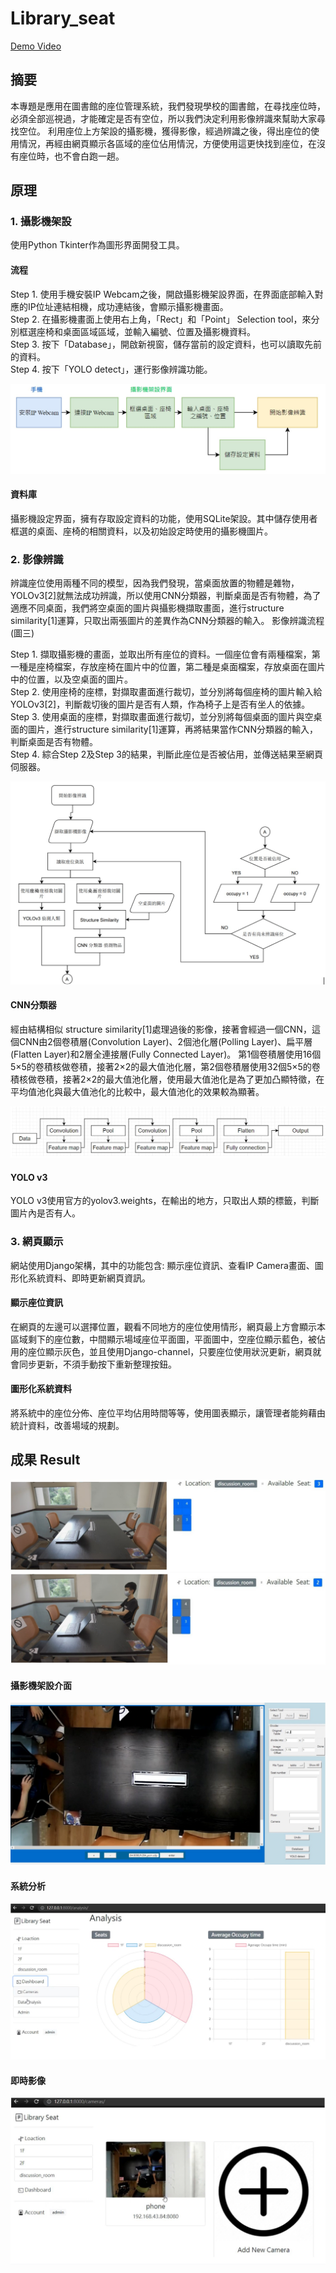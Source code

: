 # Library_seat

[Demo Video](https://youtu.be/DGnQsDQReWI)

## 摘要
本專題是應用在圖書館的座位管理系統，我們發現學校的圖書館，在尋找座位時，必須全部巡視過，才能確定是否有空位，所以我們決定利用影像辨識來幫助大家尋找空位。
利用座位上方架設的攝影機，獲得影像，經過辨識之後，得出座位的使用情況，再經由網頁顯示各區域的座位佔用情況，方便使用這更快找到座位，在沒有座位時，也不會白跑一趟。

## 原理
### 1. 攝影機架設
使用Python Tkinter作為圖形界面開發工具。
#### 流程
Step 1.	使用手機安裝IP Webcam之後，開啟攝影機架設界面，在界面底部輸入對應的IP位址連結相機，成功連結後，會顯示攝影機畫面。  
Step 2. 在攝影機畫面上使用右上角，「Rect」和「Point」 Selection tool，來分別框選座椅和桌面區域區域，並輸入編號、位置及攝影機資料。  
Step 3. 按下「Database」，開啟新視窗，儲存當前的設定資料，也可以讀取先前的資料。  
Step 4. 按下「YOLO detect」，運行影像辨識功能。  

![攝影機架設流程](https://github.com/YYHsiang/Library_seat/blob/master/%E6%94%9D%E5%BD%B1%E6%A9%9F%E6%9E%B6%E8%A8%AD%E6%B5%81%E7%A8%8B.jpg)

#### 資料庫
攝影機設定界面，擁有存取設定資料的功能，使用SQLite架設。其中儲存使用者框選的桌面、座椅的相關資料，以及初始設定時使用的攝影機圖片。

### 2. 影像辨識
辨識座位使用兩種不同的模型，因為我們發現，當桌面放置的物體是雜物，YOLOv3[2]就無法成功辨識，所以使用CNN分類器，判斷桌面是否有物體，為了適應不同桌面，我們將空桌面的圖片與攝影機擷取畫面，進行structure similarity[1]運算，只取出兩張圖片的差異作為CNN分類器的輸入。
影像辨識流程 (圖三)  

Step 1. 擷取攝影機的畫面，並取出所有座位的資料。一個座位會有兩種檔案，第一種是座椅檔案，存放座椅在圖片中的位置，第二種是桌面檔案，存放桌面在圖片中的位置，以及空桌面的圖片。    
Step 2. 使用座椅的座標，對擷取畫面進行裁切，並分別將每個座椅的圖片輸入給 YOLOv3[2]，判斷裁切後的圖片是否有人類，作為椅子上是否有坐人的依據。  
Step 3. 使用桌面的座標，對擷取畫面進行裁切，並分別將每個桌面的圖片與空桌面的圖片，進行structure similarity[1]運算，再將結果當作CNN分類器的輸入，判斷桌面是否有物體。  
Step 4. 綜合Step 2及Step 3的結果，判斷此座位是否被佔用，並傳送結果至網頁伺服器。  

![影像辨識流程](https://github.com/YYHsiang/Library_seat/blob/master/%E5%BD%B1%E5%83%8F%E8%BE%A8%E8%AD%98%E6%B5%81%E7%A8%8B.jpg)

#### CNN分類器  
經由結構相似 structure similarity[1]處理過後的影像，接著會經過一個CNN，這個CNN由2個卷積層(Convolution Layer)、2個池化層(Polling Layer)、扁平層(Flatten Layer)和2層全連接層(Fully Connected Layer)。
第1個卷積層使用16個5×5的卷積核做卷積，接著2×2的最大值池化層，第2個卷積層使用32個5×5的卷積核做卷積，接著2×2的最大值池化層，使用最大值池化是為了更加凸顯特徵，在平均值池化與最大值池化的比較中，最大值池化的效果較為顯著。

![CNN分類器 架構圖](https://github.com/YYHsiang/Library_seat/blob/master/CNN%E5%88%86%E9%A1%9E%E5%99%A8.jpg)

#### YOLO v3  
YOLO v3使用官方的yolov3.weights，在輸出的地方，只取出人類的標籤，判斷圖片內是否有人。  

### 3. 網頁顯示
網站使用Django架構，其中的功能包含: 顯示座位資訊、查看IP Camera畫面、圖形化系統資料、即時更新網頁資訊。  

#### 顯示座位資訊
在網頁的左邊可以選擇位置，觀看不同地方的座位使用情形，網頁最上方會顯示本區域剩下的座位數，中間顯示場域座位平面圖，平面圖中，空座位顯示藍色，被佔用的座位顯示灰色，並且使用Django-channel，只要座位使用狀況更新，網頁就會同步更新，不須手動按下重新整理按鈕。

#### 圖形化系統資料
將系統中的座位分佈、座位平均佔用時間等等，使用圖表顯示，讓管理者能夠藉由統計資料，改善場域的規劃。

## 成果 Result

![情況一](https://github.com/YYHsiang/Library_seat/blob/master/%E6%83%85%E6%B3%81%E4%B8%80.jpg)
![情況二](https://github.com/YYHsiang/Library_seat/blob/master/%E6%83%85%E6%B3%81%E4%BA%8C.jpg)

#### 攝影機架設介面 
![界面](https://github.com/YYHsiang/Library_seat/blob/master/%E7%95%8C%E9%9D%A2.jpg)

#### 系統分析
![分析](https://github.com/YYHsiang/Library_seat/blob/master/%E7%B6%B2%E9%A0%81%E5%88%86%E6%9E%90.jpg)

#### 即時影像
![即時影像](https://github.com/YYHsiang/Library_seat/blob/master/%E5%8D%B3%E6%99%82%E5%BD%B1%E5%83%8F.jpg)




